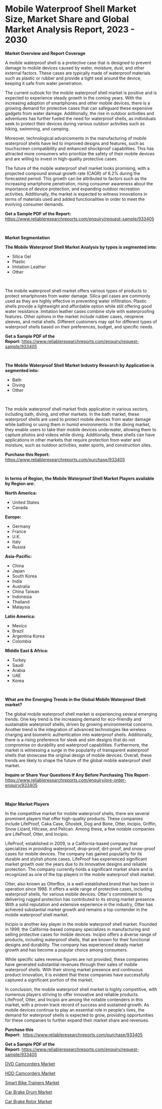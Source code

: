 <p><h1>Mobile Waterproof Shell Market Size, Market Share and Global Market Analysis Report, 2023 - 2030</h1></p><p><strong>Market Overview and Report Coverage</strong></p>
<p><p>A mobile waterproof shell is a protective case that is designed to prevent damage to mobile devices caused by water, moisture, dust, and other external factors. These cases are typically made of waterproof materials such as plastic or rubber and provide a tight seal around the device, keeping it safe from water penetration.</p><p>The current outlook for the mobile waterproof shell market is positive and is expected to experience steady growth in the coming years. With the increasing adoption of smartphones and other mobile devices, there is a growing demand for protective cases that can safeguard these expensive gadgets from water damage. Additionally, the rise in outdoor activities and adventures has further fueled the need for waterproof shells, as individuals seek to protect their devices during various outdoor activities such as hiking, swimming, and camping.</p><p>Moreover, technological advancements in the manufacturing of mobile waterproof shells have led to improved designs and features, such as touchscreen compatibility and enhanced shockproof capabilities. This has attracted more consumers who prioritize the safety of their mobile devices and are willing to invest in high-quality protective cases.</p><p>The future of the mobile waterproof shell market looks promising, with a projected compound annual growth rate (CAGR) of 6.2% during the forecasted period. This growth can be attributed to factors such as the increasing smartphone penetration, rising consumer awareness about the importance of device protection, and expanding outdoor recreation activities. Additionally, the market is expected to witness innovations in terms of materials used and added functionalities in order to meet the evolving consumer demands.</p></p>
<p><strong>Get a Sample PDF of the Report:</strong> <a href="https://www.reliableresearchreports.com/enquiry/request-sample/933405">https://www.reliableresearchreports.com/enquiry/request-sample/933405</a></p>
<p>&nbsp;</p>
<p><strong>Market Segmentation</strong></p>
<p><strong>The Mobile Waterproof Shell Market Analysis by types is segmented into:</strong></p>
<p><ul><li>Silica Gel</li><li>Plastic</li><li>Imitation Leather</li><li>Other</li></ul></p>
<p>&nbsp;</p>
<p><p>The mobile waterproof shell market offers various types of products to protect smartphones from water damage. Silica gel cases are commonly used as they are highly effective in preventing water infiltration. Plastic shells provide a lightweight and affordable option while still offering good water resistance. Imitation leather cases combine style with waterproofing features. Other options in the market include rubber cases, neoprene sleeves, and metal shells. Different customers may opt for different types of waterproof shells based on their preferences, budget, and specific needs.</p></p>
<p><strong>Get a Sample PDF of the Report:</strong>&nbsp;<a href="https://www.reliableresearchreports.com/enquiry/request-sample/933405">https://www.reliableresearchreports.com/enquiry/request-sample/933405</a></p>
<p>&nbsp;</p>
<p><strong>The Mobile Waterproof Shell Market Industry Research by Application is segmented into:</strong></p>
<p><ul><li>Bath</li><li>Diving</li><li>Other</li></ul></p>
<p>&nbsp;</p>
<p><p>The mobile waterproof shell market finds application in various sectors, including bath, diving, and other markets. In the bath market, these waterproof shells are used to protect mobile devices from water damage while bathing or using them in humid environments. In the diving market, they enable users to take their mobile devices underwater, allowing them to capture photos and videos while diving. Additionally, these shells can have applications in other markets that require protection from water and moisture, such as outdoor activities, water sports, and construction sites.</p></p>
<p><strong>Purchase this Report:</strong>&nbsp; <a href="https://www.reliableresearchreports.com/purchase/933405">https://www.reliableresearchreports.com/purchase/933405</a></p>
<p>&nbsp;</p>
<p><strong>In terms of Region, the Mobile Waterproof Shell Market Players available by Region are:</strong></p>
<p>
    <p> <strong> North America: </strong>
        <ul>
            <li>United States</li>
            <li>Canada</li>
        </ul>
        </p> 
    <p> <strong> Europe: </strong>
        <ul>
            <li>Germany</li>
            <li>France</li>
            <li>U.K.</li>
            <li>Italy</li>
            <li>Russia</li>
        </ul>
        </p> 
    <p> <strong> Asia-Pacific: </strong>
        <ul>
            <li>China</li>
            <li>Japan</li>
            <li>South Korea</li>
            <li>India</li>
            <li>Australia</li>
            <li>China Taiwan</li>
            <li>Indonesia</li>
            <li>Thailand</li>
            <li>Malaysia</li>
        </ul>
        </p> 
    <p> <strong> Latin America: </strong>
        <ul>
            <li>Mexico</li>
            <li>Brazil</li>
            <li>Argentina Korea</li>
            <li>Colombia</li>
        </ul>
        </p> 
    <p> <strong> Middle East & Africa: </strong>
        <ul>
            <li>Turkey</li>
            <li>Saudi</li>
            <li>Arabia</li>
            <li>UAE</li>
            <li>Korea</li>
        </ul>
    </p>
    </p>
<p>&nbsp;</p>
<p><strong>What are the Emerging Trends in the Global Mobile Waterproof Shell market?</strong></p>
<p><p>The global mobile waterproof shell market is experiencing several emerging trends. One key trend is the increasing demand for eco-friendly and sustainable waterproof shells, driven by growing environmental concerns. Another trend is the integration of advanced technologies like wireless charging and biometric authentication into waterproof shells. Additionally, there is a rising preference for sleek and slim designs that do not compromise on durability and waterproof capabilities. Furthermore, the market is witnessing a surge in the popularity of transparent waterproof shells that showcase the original design of mobile devices. Overall, these trends are likely to shape the future of the global mobile waterproof shell market.</p></p>
<p><strong>Inquire or Share Your Questions If Any Before Purchasing This Report</strong>- <a href="https://www.reliableresearchreports.com/enquiry/pre-order-enquiry/933405">https://www.reliableresearchreports.com/enquiry/pre-order-enquiry/933405</a></p>
<p>&nbsp;</p>
<p><strong>Major Market Players</strong></p>
<p><p>In the competitive market for mobile waterproof shells, there are several prominent players that offer high-quality products. These companies include LifeProof, Caka Case, Ghostek, Dog and Bone, Otter, Incipio, Griffin, Snow Lizard, Hitcase, and Pelican. Among these, a few notable companies are LifeProof, Otter, and Incipio.</p><p>LifeProof, established in 2009, is a California-based company that specializes in providing waterproof, drop-proof, dirt-proof, and snow-proof cases for mobile devices. The company has gained popularity for its durable and stylish phone cases. LifeProof has experienced significant market growth over the years due to its innovative designs and reliable protection. The company currently holds a significant market share and is recognized as one of the top players in the mobile waterproof shell market.</p><p>Otter, also known as OtterBox, is a well-established brand that has been in operation since 1998. It offers a wide range of protective cases, including waterproof shells, for various mobile devices. Otter's commitment to delivering rugged protection has contributed to its strong market presence. With a solid reputation and extensive experience in the industry, Otter has achieved substantial market growth and remains a top contender in the mobile waterproof shell market.</p><p>Incipio is another key player in the mobile waterproof shell market. Founded in 1999, the California-based company specializes in manufacturing and selling protective cases for mobile devices. Incipio offers a diverse range of products, including waterproof shells, that are known for their functional designs and durability. The company has experienced steady market growth and has become a popular choice among consumers.</p><p>While specific sales revenue figures are not provided, these companies have generated substantial revenues through their sales of mobile waterproof shells. With their strong market presence and continuous product innovation, it is evident that these companies have successfully captured a significant portion of the market.</p><p>In conclusion, the mobile waterproof shell market is highly competitive, with numerous players striving to offer innovative and reliable products. LifeProof, Otter, and Incipio are among the notable contenders in this market, with a proven track record of success and sustained growth. As mobile devices continue to play an essential role in people's lives, the demand for waterproof shells is expected to grow, providing opportunities for these companies to further expand their market share and revenues.</p></p>
<p><strong>Purchase this Report:</strong>&nbsp;&nbsp;<a href="https://www.reliableresearchreports.com/purchase/933405">https://www.reliableresearchreports.com/purchase/933405</a></p>
<p></p>
<p><strong>Get a Sample PDF of the Report:</strong>&nbsp;<a href="https://www.reliableresearchreports.com/enquiry/request-sample/933405">https://www.reliableresearchreports.com/enquiry/request-sample/933405</a></p>
<p><p><a href="https://www.reportprime.com/dvd-camcorders-r1414">DVD Camcorders Market</a></p><p><a href="https://www.reportprime.com/hdd-camcorders-r1412">HDD Camcorders Market</a></p><p><a href="https://issuu.com/reportprime-2/docs/smart-bike-trainers-market-size-2030.pptx?fr=xKAE9_zU1NQ">Smart Bike Trainers Market</a></p><p><a href="https://www.linkedin.com/pulse/car-brake-drum-market-research-report-unlocks-analysis-gixff/">Car Brake Drum Market</a></p><p><a href="https://www.linkedin.com/pulse/decoding-car-brake-rotor-market-deep-dive-latest-trends-segmentation-1tt9f/">Car Brake Rotor Market</a></p></p>
